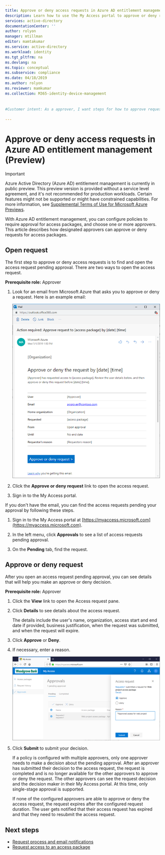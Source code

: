 ```yaml
---
title: Approve or deny access requests in Azure AD entitlement management (Preview) - Azure Active Directory
description: Learn how to use the My Access portal to approve or deny requests to an access package in Azure Active Directory entitlement management (Preview).
services: active-directory
documentationCenter: ''
author: rolyon
manager: mtillman
editor: mamtakumar
ms.service: active-directory
ms.workload: identity
ms.tgt_pltfrm: na
ms.devlang: na
ms.topic: conceptual
ms.subservice: compliance
ms.date: 04/18/2019
ms.author: rolyon
ms.reviewer: mamkumar
ms.collection: M365-identity-device-management


#Customer intent: As a approver, I want steps for how to approve requests for access packages so that I can unlock requestors who need to use the resoruces.

---
```

# Approve or deny access requests in Azure AD entitlement management (Preview)

> [!IMPORTANT]
> Azure Active Directory (Azure AD) entitlement management is currently in public preview.
> This preview version is provided without a service level agreement, and it's not recommended for production workloads. Certain features might not be supported or might have constrained capabilities.
> For more information, see [Supplemental Terms of Use for Microsoft Azure Previews](https://azure.microsoft.com/support/legal/preview-supplemental-terms/).

With Azure AD entitlement management, you can configure policies to require approval for access packages, and choose one or more approvers. This article describes how designated approvers can approve or deny requests for access packages.

## Open request

The first step to approve or deny access requests is to find and open the access request pending approval. There are two ways to open the access request.

**Prerequisite role:** Approver

1. Look for an email from Microsoft Azure that asks you to approve or deny a request. Here is an example email:

    ![Approve request to access package email](./media/entitlement-management-shared/email-approve-request.png)

1. Click the **Approve or deny request** link to open the access request.

1. Sign in to the My Access portal.

If you don't have the email, you can find the access requests pending your approval by following these steps.

1. Sign in to the My Access portal at [https://myaccess.microsoft.com](https://myaccess.microsoft.com).

1. In the left menu, click **Approvals** to see a list of access requests pending approval.

1. On the **Pending** tab, find the request.

## Approve or deny request

After you open an access request pending approval, you can see details that will help you make an approve or deny decision.

**Prerequisite role:** Approver

1. Click the **View** link to open the Access request pane.

1. Click **Details** to see details about the access request.

    The details include the user's name, organization, access start and end date if provided, business justification, when the request was submitted, and when the request will expire.

1. Click **Approve** or **Deny**.

1. If necessary, enter a reason.

    ![My Access portal - Access request](./media/entitlement-management-shared/my-access-approve-request.png)

1. Click **Submit** to submit your decision.

    If a policy is configured with multiple approvers, only one approver needs to make a decision about the pending approval. After an approver has submitted their decision to the access request, the request is completed and is no longer available for the other approvers to approve or deny the request. The other approvers can see the request decision and the decision maker in their My Access portal. At this time, only single-stage approval is supported.

    If none of the configured approvers are able to approve or deny the access request, the request expires after the configured request duration. The user gets notified that their access request has expired and that they need to resubmit the access request.

## Next steps

- [Request process and email notifications](entitlement-management-process.md)
- [Request access to an access package](entitlement-management-request-access.md)
